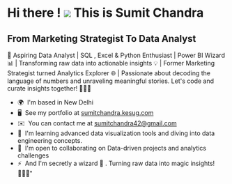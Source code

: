 Hi there ! ![](https://user-images.githubusercontent.com/18350557/176309783-0785949b-9127-417c-8b55-ab5a4333674e.gif)
This is Sumit Chandra
=====================================================================================================================================

From Marketing Strategist To Data Analyst
-----------------------------------------

🚀 Aspiring Data Analyst | SQL , Excel & Python Enthusiast | Power BI Wizard 📊 | Transforming raw data into actionable insights 💡 | Former Marketing Strategist turned Analytics Explorer 🌐 | Passionate about decoding the language of numbers and unraveling meaningful stories. Let's code and curate insights together! 👨‍💻✨

* 🌍  I'm based in New Delhi
* 🖥️  See my portfolio at [sumitchandra.kesug.com](http://sumitchandra.kesug.com)
* ✉️  You can contact me at [sumitchandra42@gmail.com](mailto:sumitchandra42@gmail.com)
* 🧠  I'm learning advanced data visualization tools and diving into data engineering concepts.
* 🤝  I'm open to collaborating on Data-driven projects and analytics challenges
* ⚡  And I'm secretly a wizard 🙂 . Turning raw data into magic insights! 🧙‍♂️✨"
